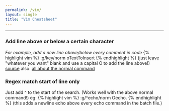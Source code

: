 ```yaml
---
permalink: /vim/
layout: single
title: "Vim Cheatsheet"
---
```


<hr>

### Add line above or below a certain character  
_For example, add a new line above/below every comment in code_
{% highlight vim %}
:g/key/norm oTextToInsert
{% endhighlight %}
(just leave "whatever you want" blank and use a capital O to add the line above!)  
[source](https://stackoverflow.com/questions/9027159/search-for-string-and-add-line-in-vi-vim) also: [all about the normal command](http://learnvimscriptthehardway.stevelosh.com/chapters/29.html)

### Regex match start of line only
Just add ^ to the start of the search. (Works well with the above normal command!) eg:
{% highlight vim %}
:g/^echo/norm Oecho.
{% endhighlight %}
(this adds a newline echo above every echo command in the batch file.)

